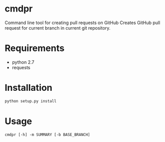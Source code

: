 cmdpr
=====
Command line tool for creating pull requests on GitHub
Creates GitHub pull request for current branch in current git repository.

Requirements
=====
 * python 2.7
 * requests

Installation
=====
```bash
python setup.py install
```

Usage
=====
```
cmdpr [-h] -m SUMMARY [-b BASE_BRANCH]
```